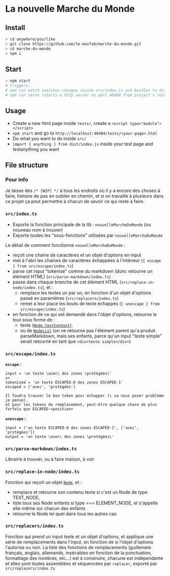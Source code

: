 # La nouvelle Marche du Monde

## Install

```bash
> cd anywhere/you/like
> git clone https://github.com/lm-maxfab/marche-du-monde.git
> cd marche-du-monde
> npm i
```
 
## Start
```bash
> npm start
# triggers:
# npm run watch (watches changes inside src/index.ts and bundles to dist/index.js)
# npm run serve (starts a http server on port 40404 from project's root dir)

```

## Usage
- Create a new html page inside `tests/`, create a `<script type="module"></script>`
- `npm start` and go to `http://localhost:40404/tests/<your-page>.html`
- Do what you want to do inside `src/`
- `import { anything } from dist/index.js` inside your test page and testanything you want

## File structure

### Pour info
Je laisse des `/* [WIP] */` à tous les endroits où il y a encore des choses à faire, histoire de pas en oublier en chemin, et si on travaille à plusieurs dans ce projet ça peut permettre à chacun de savoir ce qui reste à faire.

### `src/index.ts`
- Exporte la fonction principale de la lib : `nouvelleMarcheDuMonde` (ou nouveau nom à trouver)
- Exporte toutes les "sous-fonctions" utilisées par `nouvelleMarcheDuMonde`

Le détail de comment fonctionne `nouvelleMarcheDuMonde` :
- reçoit une chaine de caractères et un objet d'options en input
- met à l'abri les chaines de caractères échappées à l'intérieur (`{ escape } from src/escape/index.ts`)
- parse cet input "tokenisé" comme du markdown (donc retourne un élément HTML) (`src/parse-markdown/index.ts`)
- passe dans chaque branche de cet élément HTML (`src/replace-in-node/index.ts`), et :
  - remplace les textes un par un, en fonction d'un objet d'options passé en paramètres (`src/replacers/index.ts`)
  - remet à leur place les bouts de texte échappés (`{ unescape } from src/escape/index.ts`)
- en fonction de ce qui est demandé dans l'objet d'options, retourne le tout sous forme de :
  - texte ([`Node.textContent`](https://developer.mozilla.org/en-US/docs/Web/API/Node/textContent)),
  - ou de [`NodeList`](https://developer.mozilla.org/en-US/docs/Web/API/NodeList) (on ne retourne pas l'élément parent qu'a produit parseMarkdown, mais ses enfants, parce qu'un input "texte simple" serait retourné en tant que `<div>texte simple</div>`)

### `src/escape/index.ts`

**`escape` :**
```
input = 'un texte \avec\ des zones \protégées\'
=> 
tokenized = 'un texte ESCAPED-0 des zones ESCAPED-1'
escaped = ['avec', 'protégées']

Il faudra trouver le bon token pour échapper (\ va nous poser problème je pense),
et pour les tokens de remplacement, peut-être quelque chose de plus farfelu que ESCAPED-<position>
```

**`unescape` :**
```
input = ('un texte ESCAPED-0 des zones ESCAPED-1', ['avec', 'protégées'])
output = 'un texte \avec\ des zones \protégées\'
```

### `src/parse-markdown/index.ts`

Librairie à trouver, ou à faire maison, à voir

### `src/replace-in-node/index.ts`

Fonction qui reçoit un objet [`Node`](https://developer.mozilla.org/en-US/docs/Web/API/Node), et :
  - remplace et retourne son contenu texte si c'est un Node de type TEXT_NODE,
  - liste tous ses Node enfants si type === ELEMENT_NODE, et s'appelle elle-même sur chacun des enfants
  - retourne le Node tel quel dans tous les autres cas

### `src/replacers/index.ts`

Fonction qui prend un input texte et un objet d'options, et applique une série de remplacements dans l'input, en fonction de si l'objet d'options l'autorise ou non. La liste des fonctions de remplacements (guillemets français, anglais, allemands, insécables en fonction de la ponctuation, formattage des nombres, etc...) est à construire, chacune est indépendante et elles sont toutes assemblées et séquencées par `replacer`, exporté par `src/replacers/index.ts`
